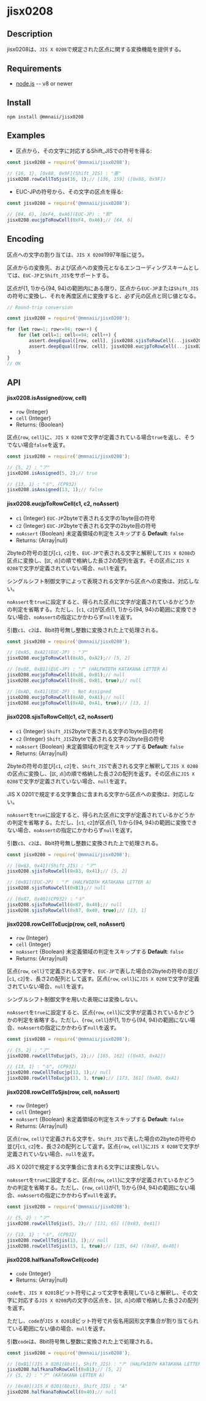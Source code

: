 # jisx0208


## Description

jisx0208は、`JIS X 0208`で規定された区点に関する変換機能を提供する。


## Requirements

* [node.js](http://nodejs.org/) -- v8 or newer


## Install

    npm install @mmnaii/jisx0208


## Examples

* 区点から、その文字に対応するShift_JISでの符号を得る:

```javascript
const jisx0208 = require('@mmnaii/jisx0208');

// {16, 1}, [0x88, 0x9F](Shift_JIS) : "亜"
jisx0208.rowCellToSjis(16, 1);// [136, 159] ([0x88, 0x9F])
```

* EUC-JPの符号から、その文字の区点を得る:

```javascript
const jisx0208 = require('@mmnaii/jisx0208');

// {84, 6}, [0xF4, 0xA6](EUC-JP) : "熙"
jisx0208.eucjpToRowCell(0xF4, 0xA6);// [84, 6]
```


## Encoding

区点への文字の割り当ては、`JIS X 0208`1997年版に従う。

区点からの変換先、および区点への変換元となるエンコーディングスキームとしては、`EUC-JP`と`Shift_JIS`をサポートする。

区点が{1, 1}から{94, 94}の範囲内にある限り、区点から`EUC-JP`または`Shift_JIS`の符号に変換し、それを再度区点に変換すると、必ず元の区点と同じ値となる。

```javascript
// Round-trip conversion

const jisx0208 = require('@mmnaii/jisx0208');

for (let row=1; row<=94; row++) {
	for (let cell=1; cell<=94; cell++) {
		assert.deepEqual([row, cell], jisx0208.sjisToRowCell(...jisx0208.rowCellToSjis(row, cell, true), true));
		assert.deepEqual([row, cell], jisx0208.eucjpToRowCell(...jisx0208.rowCellToEucjp(row, cell, true), true));
	}
}
// OK
```


## API

#### jisx0208.isAssigned(row, cell)

* `row` {Integer}
* `cell` {Integer}
* Returns: {Boolean}

区点{`row`, `cell`}に、`JIS X 0208`で文字が定義されている場合`true`を返し、そうでない場合`false`を返す。

```javascript
const jisx0208 = require('@mmnaii/jisx0208');

// {5, 2} : "ア"
jisx0208.isAssigned(5, 2);// true

// {13, 1} : "①", (CP932)
jisx0208.isAssigned(13, 1);// false
```


#### jisx0208.eucjpToRowCell(c1, c2, noAssert)

* `c1` {Integer} `EUC-JP`2byteで表される文字の1byte目の符号
* `c2` {Integer} `EUC-JP`2byteで表される文字の2byte目の符号
* `noAssert` {Boolean} 未定義領域の判定をスキップする **Default**: `false`
* Returns: {Array|null}

2byteの符号の並び[`c1`, `c2`]を、`EUC-JP`で表される文字と解釈して`JIS X 0208`の区点に変換し、[`区`, `点`]の順で格納した長さ2の配列を返す。その区点に`JIS X 0208`で文字が定義されていない場合、`null`を返す。

シングルシフト制御文字によって表現される文字から区点への変換は、対応しない。

`noAssert`を`true`に設定すると、得られた区点に文字が定義されているかどうかの判定を省略する。ただし、[`c1`, `c2`]が区点{1, 1}から{94, 94}の範囲に変換できない場合、`noAssert`の指定にかかわらず`null`を返す。

引数`c1`、`c2`は、8bit符号無し整数に変換された上で処理される。

```javascript
const jisx0208 = require('@mmnaii/jisx0208');

// [0xA5, 0xA2](EUC-JP) : "ア"
jisx0208.eucjpToRowCell(0xA5, 0xA2);// [5, 2]

// [0x8E, 0xB1](EUC-JP) : "ｱ" (HALFWIDTH KATAKANA LETTER A)
jisx0208.eucjpToRowCell(0x8E, 0xB1);// null
jisx0208.eucjpToRowCell(0x8E, 0xB1, true);// null

// [0xAD, 0xA1](EUC-JP) : Not Assigned
jisx0208.eucjpToRowCell(0xAD, 0xA1);// null
jisx0208.eucjpToRowCell(0xAD, 0xA1, true);// [13, 1]
```


#### jisx0208.sjisToRowCell(c1, c2, noAssert)

* `c1` {Integer} `Shift_JIS`2byteで表される文字の1byte目の符号
* `c2` {Integer} `Shift_JIS`2byteで表される文字の2byte目の符号
* `noAssert` {Boolean} 未定義領域の判定をスキップする **Default**: `false`
* Returns: {Array|null}

2byteの符号の並び[`c1`, `c2`]を、`Shift_JIS`で表される文字と解釈して`JIS X 0208`の区点に変換し、[`区`, `点`]の順で格納した長さ2の配列を返す。その区点に`JIS X 0208`で文字が定義されていない場合、`null`を返す。

JIS X 0201で規定する文字集合に含まれる文字から区点への変換は、対応しない。

`noAssert`を`true`に設定すると、得られた区点に文字が定義されているかどうかの判定を省略する。ただし、[`c1`, `c2`]が区点{1, 1}から{94, 94}の範囲に変換できない場合、`noAssert`の指定にかかわらず`null`を返す。

引数`c1`、`c2`は、8bit符号無し整数に変換された上で処理される。

```javascript
const jisx0208 = require('@mmnaii/jisx0208');

// [0x83, 0x41](Shift_JIS) : "ア"
jisx0208.sjisToRowCell(0x83, 0x41);// [5, 2]

// [0xB1](EUC-JP) : "ｱ" (HALFWIDTH KATAKANA LETTER A)
jisx0208.sjisToRowCell(0xB1);// null

// [0x87, 0x40](CP932) : "①"
jisx0208.sjisToRowCell(0x87, 0x40);// null
jisx0208.sjisToRowCell(0x87, 0x40, true);// [13, 1]
```


#### jisx0208.rowCellToEucjp(row, cell, noAssert)

* `row` {Integer} 
* `cell` {Integer} 
* `noAssert` {Boolean} 未定義領域の判定をスキップする **Default**: `false`
* Returns: {Array|null}

区点{`row`, `cell`}で定義される文字を、`EUC-JP`で表した場合の2byteの符号の並び[`c1`, `c2`]を、長さ2の配列として返す。区点{`row`, `cell`}に`JIS X 0208`で文字が定義されていない場合、`null`を返す。

シングルシフト制御文字を用いた表現には変換しない。

`noAssert`を`true`に設定すると、区点{`row`, `cell`}に文字が定義されているかどうかの判定を省略する。ただし、{`row`, `cell`}が{1, 1}から{94, 94}の範囲にない場合、`noAssert`の指定にかかわらず`null`を返す。

```javascript
const jisx0208 = require('@mmnaii/jisx0208');

// {5, 2} : "ア"
jisx0208.rowCellToEucjp(5, 2);// [165, 162] ([0xA5, 0xA2])

// {13, 1} : "①", (CP932)
jisx0208.rowCellToEucjp(13, 1);// null
jisx0208.rowCellToEucjp(13, 1, true);// [173, 161] (0xAD, 0xA1)
```


#### jisx0208.rowCellToSjis(row, cell, noAssert)

* `row` {Integer} 
* `cell` {Integer} 
* `noAssert` {Boolean} 未定義領域の判定をスキップする **Default**: `false`
* Returns: {Array|null}

区点{`row`, `cell`}で定義される文字を、`Shift_JIS`で表した場合の2byteの符号の並び[`c1`, `c2`]を、長さ2の配列として返す。区点{`row`, `cell`}に`JIS X 0208`で文字が定義されていない場合、`null`を返す。

JIS X 0201で規定する文字集合に含まれる文字には変換しない。

`noAssert`を`true`に設定すると、区点{`row`, `cell`}に文字が定義されているかどうかの判定を省略する。ただし、{`row`, `cell`}が{1, 1}から{94, 94}の範囲にない場合、`noAssert`の指定にかかわらず`null`を返す。

```javascript
const jisx0208 = require('@mmnaii/jisx0208');

// {5, 2} : "ア"
jisx0208.rowCellToSjis(5, 2);// [131, 65] ([0x83, 0x41])

// {13, 1} : "①", (CP932)
jisx0208.rowCellToSjis(13, 1);// null
jisx0208.rowCellToSjis(13, 1, true);// [135, 64] ([0x87, 0x40])
```


#### jisx0208.halfkanaToRowCell(code)

* `code` {Integer}
* Returns: {Array|null}

`code`を、`JIS X 0201`8ビット符号によって文字を表現していると解釈し、その文字に対応する`JIS X 0208`内の文字の区点を、[`区`, `点`]の順で格納した長さ2の配列を返す。

ただし、`code`が`JIS X 0201`8ビット符号で片仮名用図形文字集合が割り当てられている範囲にない値の場合、`null`を返す。

引数`code`は、8bit符号無し整数に変換された上で処理される。

```javascript
const jisx0208 = require('@mmnaii/jisx0208');

// [0xB1](JIS X 0201(8bit), Shift_JIS) : "ｱ" (HALFWIDTH KATAKANA LETTER A)
jisx0208.halfkanaToRowCell(0xB1);// [5, 2]
// {5, 2} : "ア" (KATAKANA LETTER A)

// [0x40](JIS X 0201(8bit), Shift_JIS) ; "A"
jisx0208.halfkanaToRowCell(0x40);// null
```

